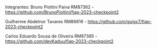 Integrantes:
Bruno Pioltini Paiva RM87362 - https://github.com/BrunoPioltini/fiap-2023-checkpoint2

Guilherme Abdelnor Tavares RM86616 - https://github.com/guigx7/fiap-2023-checkpoint2

Carlos Eduardo Sousa de Oliveira RM87385 - https://github.com/devKaduu/fiap-2023-checkpoint2